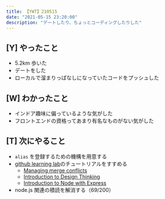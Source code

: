 ```yaml
---
title: 【YWT】210515
date: "2021-05-15 23:20:00"
description: "デートしたり、ちょっとコーディングしたりした"
---
```


## [Y] やったこと

- 5.2km 歩いた
- デートをした
- ローカルで溜まりっぱなしになっていたコードをプッシュした

## [W] わかったこと

- インドア趣味に偏っているような気がした
- フロントエンドの資格ってあまり有名なものがない気がした

## [T] 次にやること

- `alias` を登録するための機構を用意する
- [github learning lab](https://lab.github.com/githubtraining)のチュートリアルをすすめる
  - [Managing merge conflicts](https://lab.github.com/githubtraining/managing-merge-conflicts)
  - [Introduction to Design Thinking](https://lab.github.com/githubtraining/introduction-to-design-thinking)
  - [Introduction to Node with Express](https://lab.github.com/everydeveloper/introduction-to-node-with-express)
- node.js 関連の積読を解消する（69/200）

<!-- https://twitter.com/camomile_cafe/status/1393578761841385474?s=20 -->
